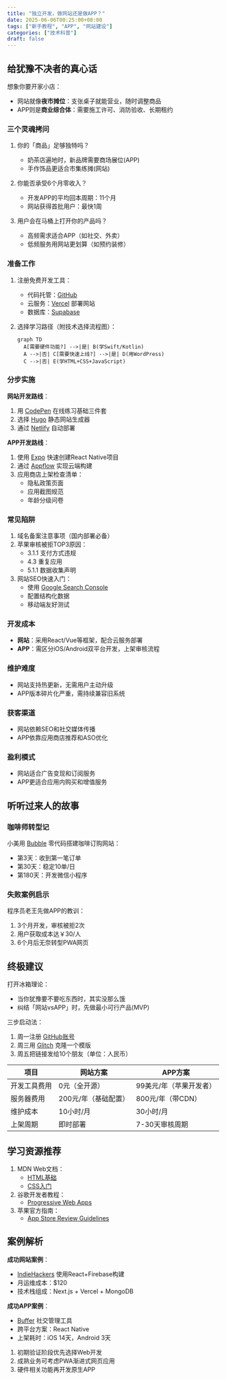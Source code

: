 ```yaml
---
title: "独立开发，做网站还是做APP？"
date: 2025-06-06T00:25:00+08:00
tags: ["新手教程", "APP", "网站建设"]
categories: ["技术科普"]
draft: false
---
```


## 给犹豫不决者的真心话

想象你要开家小店：
- 网站就像**夜市摊位**：支张桌子就能营业，随时调整商品
- APP则是**商业综合体**：需要施工许可、消防验收、长期租约

### 三个灵魂拷问
1. 你的「商品」足够独特吗？
   - 奶茶店遍地时，新品牌需要商场展位(APP)
   - 手作饰品更适合市集练摊(网站)

2. 你能否承受6个月零收入？
   - 开发APP的平均回本周期：11个月
   - 网站获得首批用户：最快1周

3. 用户会在马桶上打开你的产品吗？
   - 高频需求适合APP（如社交、外卖）
   - 低频服务用网站更划算（如预约装修）

### 准备工作
1. 注册免费开发工具：
   - 代码托管：[GitHub](https://github.com)
   - 云服务：[Vercel](https://vercel.com) 部署网站
   - 数据库：[Supabase](https://supabase.com)

2. 选择学习路径（附技术选择流程图）：
   ```mermaid
   graph TD
     A[需要硬件功能?] -->|是| B(学Swift/Kotlin)
     A -->|否| C[需要快速上线?] -->|是| D(用WordPress)
     C -->|否| E(学HTML+CSS+JavaScript)
   ```

### 分步实施
**网站开发路线**：
1. 用 [CodePen](https://codepen.io) 在线练习基础三件套
2. 选择 [Hugo](https://gohugo.io) 静态网站生成器
3. 通过 [Netlify](https://www.netlify.com) 自动部署

**APP开发路线**：
1. 使用 [Expo](https://expo.dev) 快速创建React Native项目
2. 通过 [Appflow](https://ionic.io/appflow) 实现云端构建
3. 应用商店上架检查清单：
   - 隐私政策页面
   - 应用截图规范
   - 年龄分级问卷

### 常见陷阱
1. 域名备案注意事项（国内部署必备）
2. 苹果审核被拒TOP3原因：
   - 3.1.1 支付方式违规
   - 4.3 重复应用
   - 5.1.1 数据收集声明
3. 网站SEO快速入门：
   - 使用 [Google Search Console](https://search.google.com)
   - 配置结构化数据
   - 移动端友好测试


### 开发成本
- **网站**：采用React/Vue等框架，配合云服务部署
- **APP**：需区分iOS/Android双平台开发，上架审核流程

### 维护难度
- 网站支持热更新，无需用户主动升级
- APP版本碎片化严重，需持续兼容旧系统

### 获客渠道
- 网站依赖SEO和社交媒体传播
- APP依靠应用商店推荐和ASO优化

### 盈利模式
- 网站适合广告变现和订阅服务
- APP更适合应用内购买和增值服务

## 听听过来人的故事

### 咖啡师转型记
小美用 [Bubble](https://bubble.io) 零代码搭建咖啡订购网站：
- 第3天：收到第一笔订单
- 第30天：稳定10单/日
- 第180天：开发微信小程序

### 失败案例启示
程序员老王先做APP的教训：
1. 3个月开发，审核被拒2次
2. 用户获取成本达￥30/人
3. 6个月后无奈转型PWA网页

## 终极建议
打开冰箱理论：
- 当你犹豫要不要吃东西时，其实没那么饿
- 纠结「网站vsAPP」时，先做最小可行产品(MVP)

三步启动法：
1. 周一注册 [GitHub账号](https://github.com)
2. 周三用 [Glitch](https://glitch.com) 克隆一个模版
3. 周五把链接发给10个朋友（单位：人民币）

| 项目        | 网站方案            | APP方案             |
|-----------|-------------------|-------------------|
| 开发工具费用  | 0元（全开源）         | 99美元/年（苹果开发者） |
| 服务器费用   | 200元/年（基础配置）    | 800元/年（带CDN）     |
| 维护成本     | 10小时/月           | 30小时/月           |
| 上架周期     | 即时部署             | 7-30天审核周期       |

## 学习资源推荐
1. MDN Web文档：
   - [HTML基础](https://developer.mozilla.org/zh-CN/docs/Learn/HTML)
   - [CSS入门](https://developer.mozilla.org/zh-CN/docs/Learn/CSS)
2. 谷歌开发者教程：
   - [Progressive Web Apps](https://web.dev/progressive-web-apps/)
3. 苹果官方指南：
   - [App Store Review Guidelines](https://developer.apple.com/cn/app-store/review/guidelines/)

## 案例解析
**成功网站案例**：
- [IndieHackers](https://www.indiehackers.com) 使用React+Firebase构建
- 月运维成本：$120
- 技术栈组成：Next.js + Vercel + MongoDB

**成功APP案例**：
- [Buffer](https://buffer.com) 社交管理工具
- 跨平台方案：React Native
- 上架耗时：iOS 14天，Android 3天
1. 初期验证阶段优先选择Web开发
2. 成熟业务可考虑PWA渐进式网页应用
3. 硬件相关功能再开发原生APP